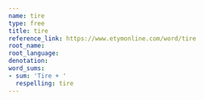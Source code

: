 ```yaml
---
name: tire
type: free
title: tire
reference_link: https://www.etymonline.com/word/tire
root_name: 
root_language: 
denotation: 
word_sums:
- sum: 'Tire + '
  respelling: tire
---
```

